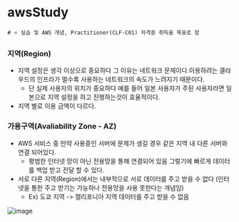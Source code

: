 # awsStudy
```properties
# ⭐️ 실습 및 AWS 개념, Practitioner(CLF-C01) 자격증 취득을 목표로 함
```

### 지역(Region)
- 지역 설정은 생각 이상으로 중요하다 그 이유는 네트워크 문제이다.이용하려는 클라우드의 인프라가 멀수록 사용하는 네트워크의 속도가 느려지기 때문이다.
  - 단 실제 사용자의 위치가 중요하다 예를 들어 일본 사용자가 주된 사용자라면 일본으로 지역 설정을 하고 진행하는것이 효율적이다.
- 지역 별로 이용 금액이 다르다.

### 가용구역(Avaliability Zone - AZ)
- AWS 서비스 중 만약 사용중인 서버에 문제가 생길 경우 같은 지역 내 다른 서버와 연결 되어있다.
  - 평범한 인터넷 망이 아닌 전용망을 통해 연결되어 있음 그렇기에 빠르게 데이터를 백업 받고 전달 할 수 있다.
- 서로 다른 지역(Region)에서는 내부적으로 서로 데이터를 주고 받을 수 없다 (인터넷을 통한 주고 받기는 가능하나 전용망을 사용 못한다는 개념임)
  - Ex) 도쿄 지역 -> 캘리포니아 지역 데이터를 주고 받을 수 없음

![image](https://github.com/edel1212/awsStudy/assets/50935771/8fd4e091-fa7e-4caf-bb65-e58b6ed0f925)
